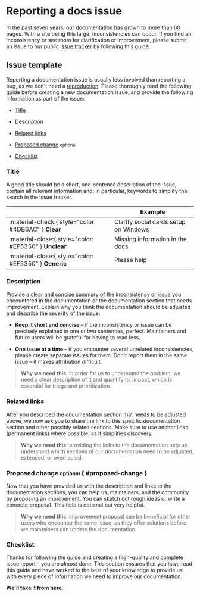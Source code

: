 # Reporting a docs issue

In the past seven years, our documentation has grown to more than 60 pages. With
a site being this large, inconsistencies can occur. If you find an inconsistency
or see room for clarification or improvement, please submit an issue to
our public [issue tracker] by following this guide.

  [issue tracker]: https://github.com/squidfunk/mkdocs-material/issues

## Issue template

Reporting a documentation issue is usually less involved than reporting a bug,
as we don't need a [reproduction]. Please thoroughly read the following guide
before creating a new documentation issue, and provide the following information
as part of the issue:

- [Title]
- [Description]
- [Related links]
- [Proposed change] <small>optional</small>
- [Checklist]

  [reproduction]: ../guides/creating-a-reproduction.md
  [Title]: #title
  [Description]: #description
  [Related links]: #related-links
  [Proposed change]: #proposed-change
  [Checklist]: #checklist

### Title

A good title should be a short, one-sentence description of the issue, contain
all relevant information and, in particular, keywords to simplify the search in
the issue tracker.

| <!-- --> | Example  |
| -------- | -------- | 
| :material-check:{ style="color: #4DB6AC" } __Clear__ | Clarify social cards setup on Windows
| :material-close:{ style="color: #EF5350" } __Unclear__ | Missing information in the docs
| :material-close:{ style="color: #EF5350" } __Generic__ | Please help

### Description

Provide a clear and concise summary of the inconsistency or issue you 
encountered in the documentation or the documentation section that needs 
improvement. Explain why you think the documentation should be adjusted and 
describe the severity of the issue:

-   __Keep it short and concise__ – if the inconsistency or issue can be 
    precisely explained in one or two sentences, perfect. Maintainers and
    future users will be grateful for having to read less.

-   __One issue at a time__ – if you encounter several unrelated inconsistencies,
    please create separate issues for them. Don't report them in the same issue – it makes attribution difficult.

> __Why we need this__: in order for us to understand the problem, we need a
> clear description of it and quantify its impact, which is essential for triage
> and prioritization.

### Related links

After you described the documentation section that needs to be adjusted above, 
we now ask you to share the link to this specific documentation section and
other possibly related sections. Make sure to use anchor links (permanent links) 
where possible, as it simplifies discovery.

> __Why we need this__: providing the links to the documentation help us 
> understand which sections of our documentation need to be adjusted, extended, 
> or overhauled.

### Proposed change <small>optional</small> { #proposed-change }

Now that you have provided us with the description and links to the
documentation sections, you can help us, maintainers, and the community by
proposing an improvement. You can sketch out rough ideas or write a concrete
proposal. This field is optional but very helpful.

> __Why we need this__: improvement proposal can be beneficial for other users 
> who encounter the same issue, as they offer solutions before we maintainers
> can update the documentation.

### Checklist

Thanks for following the guide and creating a high-quality and complete issue 
report – you are almost done. This section ensures that you have read this guide
and have worked to the best of your knowledge to provide us with every piece of
information we need to improve our documentation.

__We'll take it from here.__
